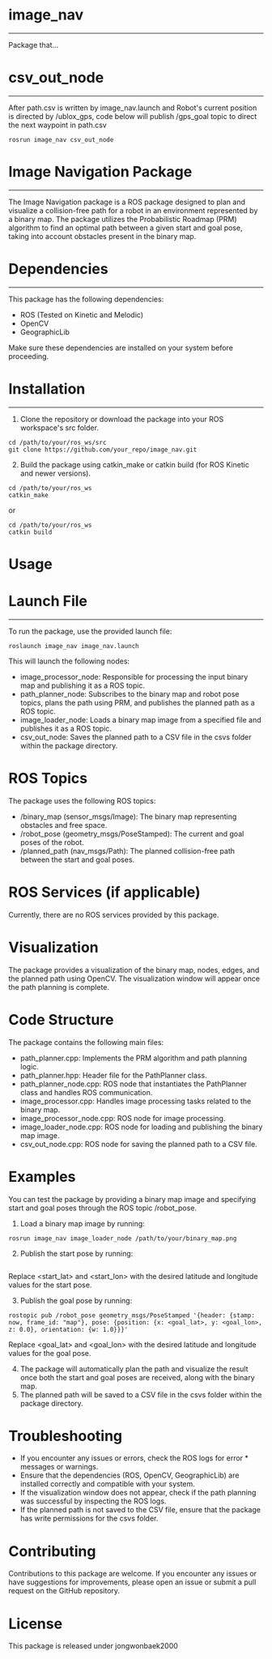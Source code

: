 # image_nav
---
Package that...

# csv_out_node
---
After path.csv is written by image_nav.launch and Robot's current position is directed by /ublox_gps, code below will publish /gps_goal topic to direct the next waypoint in path.csv
```
rosrun image_nav csv_out_node
```


# Image Navigation Package
---
The Image Navigation package is a ROS package designed to plan and visualize a collision-free path for a robot in an environment represented by a binary map. The package utilizes the Probabilistic Roadmap (PRM) algorithm to find an optimal path between a given start and goal pose, taking into account obstacles present in the binary map.

# Dependencies
---
This package has the following dependencies:

 * ROS (Tested on Kinetic and Melodic)
 * OpenCV
 * GeographicLib

Make sure these dependencies are installed on your system before proceeding.

# Installation
---
1. Clone the repository or download the package into your ROS workspace's src folder.
```
cd /path/to/your/ros_ws/src
git clone https://github.com/your_repo/image_nav.git
```
2. Build the package using catkin_make or catkin build (for ROS Kinetic and newer versions).
```
cd /path/to/your/ros_ws
catkin_make
```
or
```
cd /path/to/your/ros_ws
catkin build
```
# Usage
# Launch File
---
To run the package, use the provided launch file:
```
roslaunch image_nav image_nav.launch
```
This will launch the following nodes:

 * image_processor_node: Responsible for processing the input binary map and publishing it as a ROS topic.
 * path_planner_node: Subscribes to the binary map and robot pose topics, plans the path using PRM, and publishes the planned path as a ROS topic.
 * image_loader_node: Loads a binary map image from a specified file and publishes it as a ROS topic.
 * csv_out_node: Saves the planned path to a CSV file in the csvs folder within the package directory.

# ROS Topics
The package uses the following ROS topics:

 * /binary_map (sensor_msgs/Image): The binary map representing obstacles and free space.
 * /robot_pose (geometry_msgs/PoseStamped): The current and goal poses of the robot.
 * /planned_path (nav_msgs/Path): The planned collision-free path between the start and goal poses.

# ROS Services (if applicable)
Currently, there are no ROS services provided by this package.
# Visualization
The package provides a visualization of the binary map, nodes, edges, and the planned path using OpenCV. The visualization window will appear once the path planning is complete.
# Code Structure
The package contains the following main files:

* path_planner.cpp: Implements the PRM algorithm and path planning logic.
* path_planner.hpp: Header file for the PathPlanner class.
* path_planner_node.cpp: ROS node that instantiates the PathPlanner class and handles ROS communication.
* image_processor.cpp: Handles image processing tasks related to the binary map.
* image_processor_node.cpp: ROS node for image processing.
* image_loader_node.cpp: ROS node for loading and publishing the binary map image.
* csv_out_node.cpp: ROS node for saving the planned path to a CSV file.

# Examples
You can test the package by providing a binary map image and specifying start and goal poses through the ROS topic /robot_pose.

1. Load a binary map image by running:

```
rosrun image_nav image_loader_node /path/to/your/binary_map.png
```
2. Publish the start pose by running:

```rostopic pub /robot_pose geometry_msgs/PoseStamped '{header: {stamp: now, frame_id: "map"}, pose: {position: {x: <start_lat>, y: <start_lon>, z: 0.0}, orientation: {w: 1.0}}}'
```
Replace <start_lat> and <start_lon> with the desired latitude and longitude values for the start pose.

3. Publish the goal pose by running:

```
rostopic pub /robot_pose geometry_msgs/PoseStamped '{header: {stamp: now, frame_id: "map"}, pose: {position: {x: <goal_lat>, y: <goal_lon>, z: 0.0}, orientation: {w: 1.0}}}'
```
Replace <goal_lat> and <goal_lon> with the desired latitude and longitude values for the goal pose.

4. The package will automatically plan the path and visualize the result once both the start and goal poses are received, along with the binary map.
5. The planned path will be saved to a CSV file in the csvs folder within the package directory.

# Troubleshooting
* If you encounter any issues or errors, check the ROS logs for error * messages or warnings.
* Ensure that the dependencies (ROS, OpenCV, GeographicLib) are installed correctly and compatible with your system.
* If the visualization window does not appear, check if the path planning was successful by inspecting the ROS logs.
* If the planned path is not saved to the CSV file, ensure that the package has write permissions for the csvs folder.

# Contributing
Contributions to this package are welcome. If you encounter any issues or have suggestions for improvements, please open an issue or submit a pull request on the GitHub repository.

# License
This package is released under jongwonbaek2000
